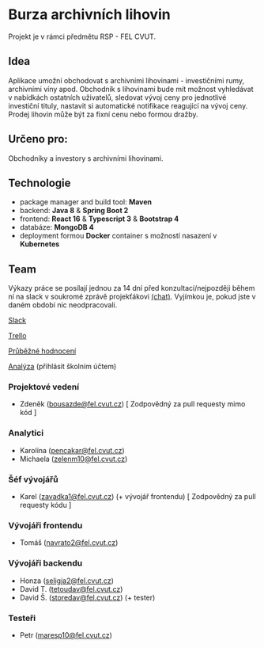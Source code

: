 # Burza archivních lihovin
Projekt je v rámci předmětu RSP - FEL CVUT.

## Idea

Aplikace umožní obchodovat s archivními lihovinami - investičními rumy, archivními víny apod. Obchodník s lihovinami bude mít možnost vyhledávat v nabídkách ostatních uživatelů, sledovat vývoj ceny pro jednotlivé investiční tituly, nastavit si automatické notifikace reagující na vývoj ceny. Prodej lihovin může být za fixní cenu nebo formou dražby.

## Určeno pro:

Obchodníky a investory s archivními lihovinami.

## Technologie

- package manager and build tool: **Maven**
- backend: **Java 8** & **Spring Boot 2**
- frontend: **React 16** & **Typescript 3** & **Bootstrap 4**
- databáze: **MongoDB 4**
- deployment formou **Docker** container s možností nasazení v **Kubernetes**

## Team
Výkazy práce se posílají jednou za 14 dní před konzultací/nejpozději během ní na slack v soukromé zprávě projekťákovi [(chat)](https://rspnetwork.slack.com/messages/DGQFLKP8X/details/). Vyjímkou je, pokud jste v daném období nic neodpracovali.

[Slack](https://rspnetwork.slack.com/messages/CGPDK2090/details/)

[Trello](https://trello.com/b/w0Lj2Rix/rsp)

[Průběžné hodnocení](project_management/hodnocení/body.md)

[Analýza](https://docs.google.com/document/d/18rA39qKGTYdcZNuclX0DbqMWP2Jt0rdyYCgSYZj8HnI/edit#heading=h.snvlu8n2ejro) (přihlásit školním účtem)

### Projektové vedení
- Zdeněk (bousazde@fel.cvut.cz) [ Zodpovědný za pull requesty mimo kód ]
### Analytici
- Karolína (pencakar@fel.cvut.cz)
- Michaela (zelenm10@fel.cvut.cz)
### Šéf vývojářů
- Karel (zavadka1@fel.cvut.cz) (+ vývojář frontendu) [ Zodpovědný za pull requesty kódu ]
### Vývojáři frontendu
- Tomáš (navrato2@fel.cvut.cz)
### Vývojáři backendu
- Honza (seligja2@fel.cvut.cz)
- David T. (tetoudav@fel.cvut.cz)
- David Š. (storedav@fel.cvut.cz) (+ tester)
### Testeři
- Petr (maresp10@fel.cvut.cz)
